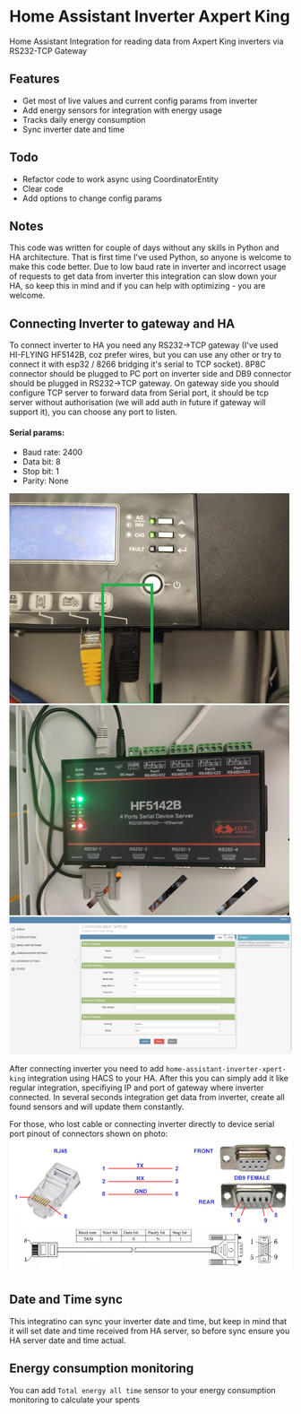 # Home Assistant Inverter Axpert King
Home Assistant Integration for reading data from Axpert King inverters via RS232-TCP Gateway

## Features

- Get most of live values and current config params from inverter
- Add energy sensors for integration with energy usage
- Tracks daily energy consumption
- Sync inverter date and time

## Todo

- Refactor code to work async using CoordinatorEntity
- Clear code
- Add options to change config params

## Notes

This code was written for couple of days without any skills in Python and HA architecture. That is first time I've used Python, so anyone is welcome to make this code better.
Due to low baud rate in inverter and incorrect usage of requests to get data from inverter this integration can slow down your HA, so keep this in mind and if you can help with optimizing - you are welcome.

## Connecting Inverter to gateway and HA

To connect inverter to HA you need any RS232->TCP gateway (I've used HI-FLYING HF5142B, coz prefer wires, but you can use any other or try to connect it with esp32 / 8266 bridging it's serial to TCP socket). 8P8C connector should be plugged to PC port on inverter side and DB9 connector should be plugged in RS232->TCP gateway.
On gateway side you should configure TCP server to forward data from Serial port, it should be tcp server without authorisation (we will add auth in future if gateway will support it), you can choose any port to listen.

#### Serial params:
- Baud rate: 2400
- Data bit: 8
- Stop bit: 1
- Parity: None

![inverter_connection](https://raw.githubusercontent.com/astraliens/home-assistant-inverter-xpert-king/main/images/inverter_connection.jpg)
![HF5142B_connection](https://raw.githubusercontent.com/astraliens/home-assistant-inverter-xpert-king/main/images/HF5142B_connection.jpg)
![HF5142B_TCP_Server](https://raw.githubusercontent.com/astraliens/home-assistant-inverter-xpert-king/main/images/HF5142B_TCP_Server.jpg)

After connecting inverter you need to add `home-assistant-inverter-xpert-king` integration using HACS to your HA. After this you can simply add it like regular integration, specifiying IP and port of gateway where inverter connected. In several seconds integration get data from inverter, create all found sensors and will update them constantly.

For those, who lost cable or connecting inverter directly to device serial port pinout of connectors shown on photo:
![rs232_db9_pinout](https://raw.githubusercontent.com/astraliens/home-assistant-inverter-xpert-king/main/images/rs232_db9_pinout.png)


## Date and Time sync

This integratino can sync your inverter date and time, but keep in mind that it will set date and time received from HA server, so before sync ensure you HA server date and time actual.

## Energy consumption monitoring

You can add `Total energy all time` sensor to your energy consumption monitoring to calculate your spents
